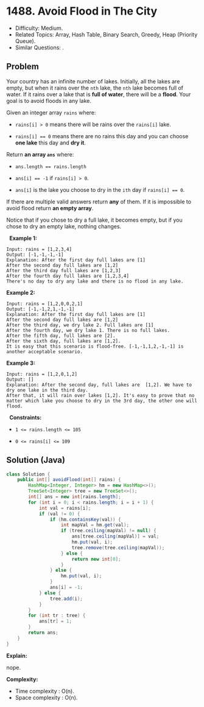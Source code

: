 # 1488. Avoid Flood in The City

- Difficulty: Medium.
- Related Topics: Array, Hash Table, Binary Search, Greedy, Heap (Priority Queue).
- Similar Questions: .

## Problem

Your country has an infinite number of lakes. Initially, all the lakes are empty, but when it rains over the ```nth``` lake, the ```nth``` lake becomes full of water. If it rains over a lake that is **full of water**, there will be a **flood**. Your goal is to avoid floods in any lake.

Given an integer array ```rains``` where:


	
- ```rains[i] > 0``` means there will be rains over the ```rains[i]``` lake.
	
- ```rains[i] == 0``` means there are no rains this day and you can choose **one lake** this day and **dry it**.


Return **an array ```ans```** where:


	
- ```ans.length == rains.length```
	
- ```ans[i] == -1``` if ```rains[i] > 0```.
	
- ```ans[i]``` is the lake you choose to dry in the ```ith``` day if ```rains[i] == 0```.


If there are multiple valid answers return **any** of them. If it is impossible to avoid flood return **an empty array**.

Notice that if you chose to dry a full lake, it becomes empty, but if you chose to dry an empty lake, nothing changes.

 
**Example 1:**

```
Input: rains = [1,2,3,4]
Output: [-1,-1,-1,-1]
Explanation: After the first day full lakes are [1]
After the second day full lakes are [1,2]
After the third day full lakes are [1,2,3]
After the fourth day full lakes are [1,2,3,4]
There's no day to dry any lake and there is no flood in any lake.
```

**Example 2:**

```
Input: rains = [1,2,0,0,2,1]
Output: [-1,-1,2,1,-1,-1]
Explanation: After the first day full lakes are [1]
After the second day full lakes are [1,2]
After the third day, we dry lake 2. Full lakes are [1]
After the fourth day, we dry lake 1. There is no full lakes.
After the fifth day, full lakes are [2].
After the sixth day, full lakes are [1,2].
It is easy that this scenario is flood-free. [-1,-1,1,2,-1,-1] is another acceptable scenario.
```

**Example 3:**

```
Input: rains = [1,2,0,1,2]
Output: []
Explanation: After the second day, full lakes are  [1,2]. We have to dry one lake in the third day.
After that, it will rain over lakes [1,2]. It's easy to prove that no matter which lake you choose to dry in the 3rd day, the other one will flood.
```

 
**Constraints:**


	
- ```1 <= rains.length <= 105```
	
- ```0 <= rains[i] <= 109```



## Solution (Java)

```java
class Solution {
    public int[] avoidFlood(int[] rains) {
        HashMap<Integer, Integer> hm = new HashMap<>();
        TreeSet<Integer> tree = new TreeSet<>();
        int[] ans = new int[rains.length];
        for (int i = 0; i < rains.length; i = i + 1) {
            int val = rains[i];
            if (val != 0) {
                if (hm.containsKey(val)) {
                    int mapVal = hm.get(val);
                    if (tree.ceiling(mapVal) != null) {
                        ans[tree.ceiling(mapVal)] = val;
                        hm.put(val, i);
                        tree.remove(tree.ceiling(mapVal));
                    } else {
                        return new int[0];
                    }
                } else {
                    hm.put(val, i);
                }
                ans[i] = -1;
            } else {
                tree.add(i);
            }
        }
        for (int tr : tree) {
            ans[tr] = 1;
        }
        return ans;
    }
}
```

**Explain:**

nope.

**Complexity:**

* Time complexity : O(n).
* Space complexity : O(n).
